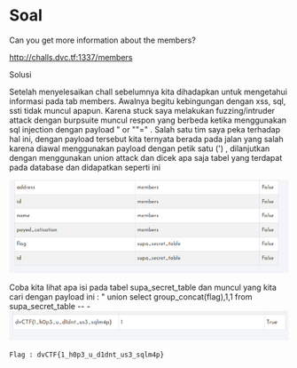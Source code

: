 # Soal

Can you get more information about the members?

<http://challs.dvc.tf:1337/members>

Solusi

Setelah menyelesaikan chall sebelumnya kita dihadapkan untuk mengetahui informasi pada tab members. Awalnya begitu kebingungan dengan xss, sql, ssti tidak muncul apapun. Karena stuck saya melakukan fuzzing/intruder attack dengan burpsuite muncul respon yang berbeda ketika menggunakan sql injection dengan payload " or ""=" .  Salah satu tim saya peka terhadap hal ini, dengan payload tersebut kita ternyata berada pada jalan yang salah karena diawal menggunakan payload dengan petik satu (') , dilanjutkan dengan menggunakan union attack dan dicek apa saja tabel yang terdapat pada database dan didapatkan seperti ini

![](images.png)

Coba kita lihat apa isi pada tabel supa_secret_table dan muncul yang kita cari dengan payload ini :
    " union select group_concat(flag),1,1 from supa_secret_table -- -
![](images2.png)

    Flag : dvCTF{1_h0p3_u_d1dnt_us3_sqlm4p}
